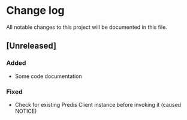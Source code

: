 # Change log
All notable changes to this project will be documented in this file.

## [Unreleased]
### Added
- Some code documentation

### Fixed
- Check for existing Predis Client instance before invoking it (caused NOTICE)